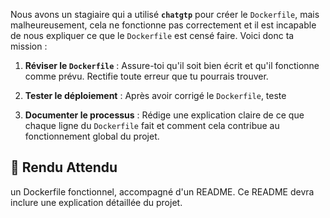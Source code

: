 Nous avons un stagiaire qui a utilisé **`chatgtp`** pour créer le `Dockerfile`, mais malheureusement, cela ne fonctionne pas correctement et il est incapable de nous expliquer ce que le `Dockerfile` est censé faire. Voici donc ta mission : 

1. **Réviser le `Dockerfile`** : Assure-toi qu'il soit bien écrit et qu'il fonctionne comme prévu. Rectifie toute erreur que tu pourrais trouver. 

2. **Tester le déploiement** : Après avoir corrigé le `Dockerfile`, teste 

3. **Documenter le processus** : Rédige une explication claire de ce que chaque ligne du `Dockerfile` fait et comment cela contribue au fonctionnement global du projet.


## 📝 Rendu Attendu
un Dockerfile fonctionnel, accompagné d'un README. Ce README devra inclure une explication détaillée du projet. 